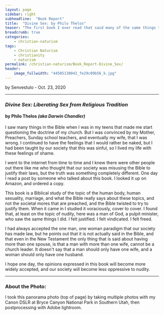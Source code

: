 ```yaml
---
layout: page
sidebar: right
subheadline:  "Book Report"
title:  "Divine Sex: by Philo Thelos"
teaser: "The first book I ever read that said many of the same things that I had found in the Bible"
breadcrumb: true
categories:
    - christian-naturism
tags:
    - Christian Naturism
    - christianity
    - naturism
permalink: /christian-naturism/Book_Report-Divine_Sex/
header:
    image_fullwidth: "44505130042_fe29c09b56_k.jpg"
---
```

by Senvestulo - Oct. 23, 2020
* * *
### _Divine Sex: Liberating Sex from Religious Tradition_
#### by Philo Thelos *(aka Darwin Chandler)*

I saw many things in the Bible when I was in my teens that made me start questioning the doctrine of my church.  But I was convinced by my Mother, Preachers, Sunday school teachers, and eventually my wife, that I was wrong.  I continued to have the feelings that I would rather be naked, but I had been taught by our society that this was sinful, so I lived my life with these feelings of shame.

I went to the internet from time to time and I knew there were other people out there like me who thought that our society was misusing the Bible to justify their laws, but the truth was something completely different. One day I read a post by someone who talked about this book.  I looked it up on Amazon, and ordered a copy.  

This book is a Biblical study of the topic of the human body, human sexuality, marriage, and what the Bible really says about these topics, and not the societal mores that are preached, and the Bible twisted to try to justify them.  When it came in I studied it voraciously, cover to cover.  I found that, at least on the topic of nudity, here was a man of God, a pulpit minister, who saw the same things I did.  I felt justified.  I felt vindicated.  I felt freed.  

I had always accepted the one man, one woman paradigm that our society has made law, but he points out that it is not actually said in the Bible, and that even in the New Testament the only thing that is said about having more than one spouse, is that a man with more than one wife, cannot be a church leader.  It doesn't say that a man should only have one wife, and a woman should only have one husband.

I hope one day, the opinions expressed in this book will become more widely accepted, and our society will become less oppressive to nudity.

* * *

### About the Photo:
I took this panorama photo (top of page) by taking multiple photos with my Canon DSLR at Bryce Canyon National Park in Southern Utah, then postprocessing with Adobe lightroom.